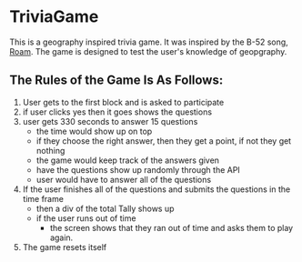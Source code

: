# TriviaGame
This is a geography inspired trivia game. It was inspired by the B-52 song, [Roam](https://www.youtube.com/watch?v=iNwC0sp-uA4). The game is designed to test the user's knowledge of geopgraphy.

## The Rules of the Game Is As Follows:
1. User gets to the first block and is asked to participate
2. if user clicks yes then it goes shows the questions
3. user gets 330 seconds to answer 15 questions
   - the time would show up on top
   - if they choose the right answer, then they get a point, if not they get nothing
   - the game would keep track of the answers given
   - have the questions show up randomly through the API
   - user would have to answer all of the questions
4. If the user finishes all of the questions and submits the questions in the time frame
   - then a div of the total Tally shows up
   - if the user runs out of time
     - the screen shows that they ran out of time and asks them to play again.
5. The game resets itself
